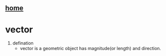 ## [home](https://gaojiabit.github.io/)
# vector
1. defination
    - vector is a geometric object has magnitude(or length) and direction.

	


